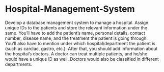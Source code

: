# Hospital-Management-System
Develop a database management system to manage a hospital. Assign unique IDs to the patients and store the relevant information under the same. You’ll have to add the patient’s name, personal details, contact number, disease name, and the treatment the patient is going through. You’ll also have to mention under which hospital/department the patient is (such as cardiac, gastro, etc.).
After that, you should add information about the hospital’s doctors. A doctor can treat multiple patients, and he/she would have a unique ID as well. Doctors would also be classified in different departments.
